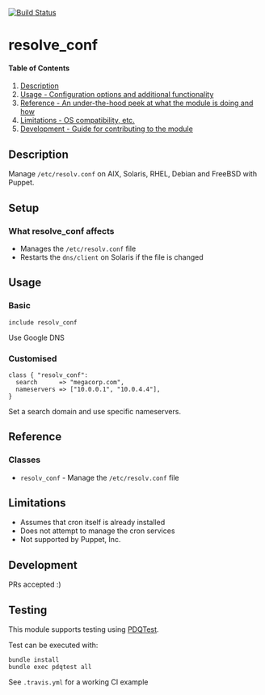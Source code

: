 [![Build Status](https://travis-ci.org/GeoffWilliams/resolv_conf.svg?branch=master)](https://travis-ci.org/GeoffWilliams/resolv_conf)
# resolve_conf

#### Table of Contents

1. [Description](#description)
1. [Usage - Configuration options and additional functionality](#usage)
1. [Reference - An under-the-hood peek at what the module is doing and how](#reference)
1. [Limitations - OS compatibility, etc.](#limitations)
1. [Development - Guide for contributing to the module](#development)

## Description

Manage `/etc/resolv.conf` on AIX, Solaris, RHEL, Debian and FreeBSD with Puppet.

## Setup

### What resolve_conf affects
* Manages the `/etc/resolv.conf` file
* Restarts the `dns/client` on Solaris if the file is changed

## Usage

### Basic

```puppet
include resolv_conf
```

Use Google DNS

### Customised

```puppet
class { "resolv_conf":
  search      => "megacorp.com",
  nameservers => ["10.0.0.1", "10.0.4.4"],
}
```

Set a search domain and use specific nameservers.

## Reference

### Classes
* `resolv_conf` - Manage the `/etc/resolv.conf` file


## Limitations

* Assumes that cron itself is already installed
* Does not attempt to manage the cron services
* Not supported by Puppet, Inc.

## Development

PRs accepted :)

## Testing
This module supports testing using [PDQTest](https://github.com/GeoffWilliams/pdqtest).


Test can be executed with:

```
bundle install
bundle exec pdqtest all
```


See `.travis.yml` for a working CI example

